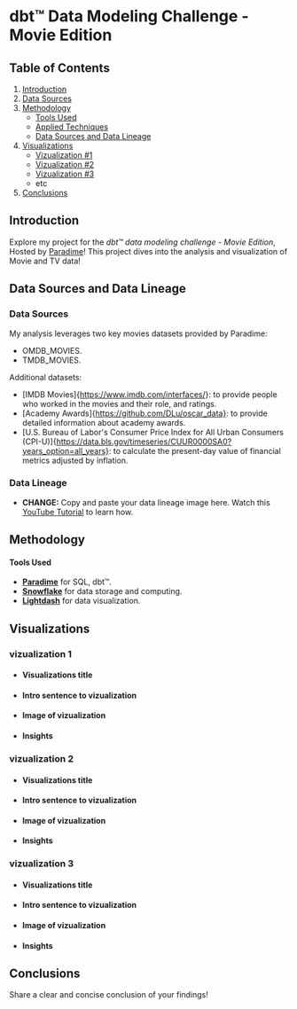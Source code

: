 # dbt™ Data Modeling Challenge - Movie Edition

## Table of Contents
1. [Introduction](#introduction)
2. [Data Sources](#data-sources-and-data-lineage)
3. [Methodology](#methodology)
   - [Tools Used](#tools-used)
   - [Applied Techniques](#applied-techniques)
   - [Data Sources and Data Lineage](#data-sources-and-data-lineage)
4. [Visualizations](#visualizations)
   - [Vizualization #1](vizualization-1)
   - [Vizualization #2](Vizualization-2)
   - [Vizualization #3](Vizualization-3)
   - etc
5. [Conclusions](#conclusions)

## Introduction
Explore my project for the _dbt™ data modeling challenge - Movie Edition_, Hosted by [Paradime](https://www.paradime.io/)! 
This project dives into the analysis and visualization of Movie and TV data!

## Data Sources and Data Lineage

### Data Sources
My analysis leverages two key movies datasets provided by Paradime:
- OMDB_MOVIES.
- TMDB_MOVIES.

Additional datasets:
- [IMDB Movies]{https://www.imdb.com/interfaces/}: to provide people who worked in the movies and their role, and ratings.
- [Academy Awards]{https://github.com/DLu/oscar_data}: to provide detailed information about academy awards.
- [U.S. Bureau of Labor's Consumer Price Index for All Urban Consumers (CPI-U)]{https://data.bls.gov/timeseries/CUUR0000SA0?years_option=all_years}: 
to calculate the present-day value of financial metrics adjusted by inflation.

### Data Lineage
- **CHANGE:** Copy and paste your data lineage image here. Watch this [YouTube Tutorial](https://youtu.be/wQtIn-tnnbg?feature=shared&t=135) to learn how.



## Methodology
#### Tools Used
- **[Paradime](https://www.paradime.io/)** for SQL, dbt™.
- **[Snowflake](https://www.snowflake.com/)** for data storage and computing.
- **[Lightdash](https://www.lightdash.com/)** for data visualization.


## Visualizations

### vizualization 1
- #### Visualizations title
- #### Intro sentence to vizualization
- #### Image of vizualization
- #### Insights

### vizualization 2
- #### Visualizations title
- #### Intro sentence to vizualization
- #### Image of vizualization
- #### Insights

### vizualization 3
- #### Visualizations title
- #### Intro sentence to vizualization
- #### Image of vizualization
- #### Insights

## Conclusions
Share a clear and concise conclusion of your findings!